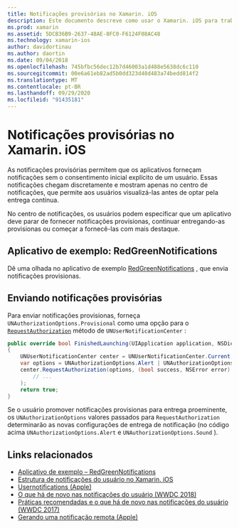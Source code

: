 ```yaml
---
title: Notificações provisórias no Xamarin. iOS
description: Este documento descreve como usar o Xamarin. iOS para trabalhar com notificações provisórias. As notificações provisionas, introduzidas no iOS 12, permitem que os aplicativos enviem notificações silenciosas sem permissão explícita do usuário.
ms.prod: xamarin
ms.assetid: 5DCB36B9-2637-48AE-8FC0-F6124F08AC48
ms.technology: xamarin-ios
author: davidortinau
ms.author: daortin
ms.date: 09/04/2018
ms.openlocfilehash: 745bfbc56dec12b7d46003a1d488e5638dc6c110
ms.sourcegitcommit: 00e6a61eb82ad5b0dd323d48d483a74bedd814f2
ms.translationtype: MT
ms.contentlocale: pt-BR
ms.lasthandoff: 09/29/2020
ms.locfileid: "91435181"
---
```

# <a name="provisional-notifications-in-xamarinios"></a>Notificações provisórias no Xamarin. iOS

As notificações provisórias permitem que os aplicativos forneçam notificações sem o consentimento inicial explícito de um usuário. Essas notificações chegam discretamente e mostram apenas no centro de notificações, que permite aos usuários visualizá-las antes de optar pela entrega contínua.

No centro de notificações, os usuários podem especificar que um aplicativo deve parar de fornecer notificações provisionas, continuar entregando-as provisionas ou começar a fornecê-las com mais destaque.

## <a name="sample-app-redgreennotifications"></a>Aplicativo de exemplo: RedGreenNotifications

Dê uma olhada no aplicativo de exemplo [RedGreenNotifications](/samples/xamarin/ios-samples/ios12-redgreennotifications) , que envia notificações provisionas.

## <a name="sending-provisional-notifications"></a>Enviando notificações provisórias

Para enviar notificações provisionas, forneça `UNAuthorizationOptions.Provisional` como uma opção para o [`RequestAuthorization`](xref:UserNotifications.UNUserNotificationCenter.RequestAuthorization*)
método de `UNUserNotificationCenter` :

```csharp
public override bool FinishedLaunching(UIApplication application, NSDictionary launchOptions)
{
    UNUserNotificationCenter center = UNUserNotificationCenter.Current;
    var options = UNAuthorizationOptions.Alert | UNAuthorizationOptions.Sound | UNAuthorizationOptions.Provisional;
    center.RequestAuthorization(options, (bool success, NSError error) => {
        // ...
    );
    return true;
}
```

Se o usuário promover notificações provisionas para entrega proeminente, os `UNAuthorizationOptions` valores passados para `RequestAuthorization` determinarão as novas configurações de entrega de notificação (no código acima `UNAuthorizationOptions.Alert` e `UNAuthorizationOptions.Sound` ).

## <a name="related-links"></a>Links relacionados

- [Aplicativo de exemplo – RedGreenNotifications](/samples/xamarin/ios-samples/ios12-redgreennotifications)
- [Estrutura de notificações do usuário no Xamarin. iOS](~/ios/platform/user-notifications/index.md)
- [Usernotifications (Apple)](https://developer.apple.com/documentation/usernotifications?language=objc)
- [O que há de novo nas notificações do usuário (WWDC 2018)](https://developer.apple.com/videos/play/wwdc2018/710/)
- [Práticas recomendadas e o que há de novo nas notificações do usuário (WWDC 2017)](https://developer.apple.com/videos/play/wwdc2017/708/)
- [Gerando uma notificação remota (Apple)](https://developer.apple.com/documentation/usernotifications/setting_up_a_remote_notification_server/generating_a_remote_notification)